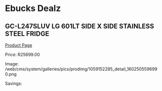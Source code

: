 
# Ebucks Dealz
## GC-L247SLUV LG 601LT SIDE X SIDE STAINLESS STEEL FRIDGE
[Product Page](https://www.ebucks.com/web/shop/productSelected.do?prodId=1237731475&catId=704986856)

Price: R25699.00

Image: /web/cms/system/galleries/pics/prodimg/1059152285_detail_1602505596990.png

Savings: 


	